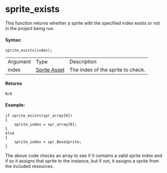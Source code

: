 # sprite_exists

This function returns whether a sprite with the specified index exists
or not in the project being run.

#### Syntax:

``` gml
sprite_exists(index);
```

|          |                                                                   |                                   |
|----------|-------------------------------------------------------------------|-----------------------------------|
| Argument | Type                                                              | Description                       |
| index    |  [Sprite Asset](../../../../../../The_Asset_Editors/Sprites)  | The index of the sprite to check. |

#### Returns

``` gml
N/A
```

#### Example:

``` gml
if sprite_exists(spr_array[0])
{
    sprite_index = spr_array[0];
}
else
{
    sprite_index = spr_BaseSprite;
}
```

The above code checks an array to see if it contains a valid sprite
index and if so it assigns that sprite to the instance, but if not, it
assigns a sprite from the included resources.
